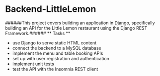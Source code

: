 # Backend-LittleLemon
######This project covers building an application in Django, specifically building an API for the Little Lemon restaurant using the Django REST Framework.######
** Tasks **
- use Django to serve static HTML content
- connect the backend to a MySQL database
- implement the menu and table booking APIs
- set up with user registration and authentication
- implement unit tests
- test the API with the Insomnia REST client


